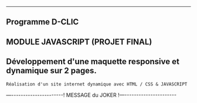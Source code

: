     
***  
## Programme D-CLIC





## MODULE JAVASCRIPT (PROJET FINAL)

## Développement d'une maquette responsive et dynamique sur 2 pages.


    Réalisation d'un site internet dynamique avec HTML / CSS & JAVASCRIPT

—----------------------! MESSAGE du JOKER !—----------------------

